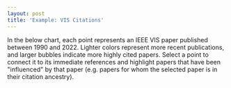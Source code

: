 ```yaml
---
layout: post
title: 'Example: VIS Citations'
---
```


In the below chart, each point represents an IEEE VIS paper published between 1990 and 2022. Lighter colors represent more recent publications, and larger bubbles indicate more highly cited papers. Select a point to connect it to its immediate references and highlight papers that have been "influenced" by that paper (e.g. papers for whom the selected paper is in their citation ancestry).

<script type="module" crossorigin src="/counterpoint/assets/citations/index-0973e6ce.js"></script>
<link rel="stylesheet" href="/counterpoint/assets/citations/index-c85328f6.css">

<body>
<div id="app"></div>

</body>